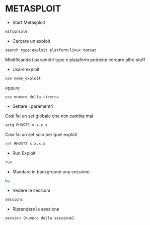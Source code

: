 # METASPLOIT 

* Start Metasploit
```bash
msfconsole
```

* Cercare un exploit 
```bash
search type:exploit platform:linux tomcat
```
Modificando i parametri type e plataform potreste cercare altre stuff

* Usare exploit
```bash
use nome_exploit 
```

oppure 

```bash
use numero_della_ricerca 
```

* Settare i paramentri 

Cosi fai un set globale che non cambia mai
```bash
setg RHOSTS x.x.x.x
```

Cosi fai un set solo per quel exploit 
```bash
set RHOSTS x.x.x.x
```

* Run Exploit
```bash
run
```

* Mandare in background una sessione 
```bash
bg
```

* Vedere le sessioni 
```bash
sessions
```

* Riprendere la sessione 
```bash
session {numero della sessione}
```
